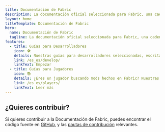 ```yaml
---
title: Documentación de Fabric
description: La documentación oficial seleccionada para Fabric, una cadena de herramientas de modificación para Minecraft.
layout: home
titleTemplate: Documentación de Fabric
hero:
  name: Documentación de Fabric
  tagline: La documentación oficial seleccionada para Fabric, una cadena de herramientas de modificación para Minecraft.
features:
  - title: Guías para Desarrolladores
    icon: 🛠️
    details: Nuestras guías para desarrolladores seleccionadas, escritas por la comunidad, cubren una amplia gama de temas, desde la configuración de un entorno de desarrollo hasta temas más avanzados como renderizado y redes.
    link: /es_es/develop/
    linkText: Empezar
  - title: Guías para Jugadores
    icon: 📚
    details: ¿Eres un jugador buscando mods hechos en Fabric? Nuestras guías para jugadores te tienen cubierto. Estas guías te ayudarán en la descarga, instalación, y solución de problemas de mods de Fabric.
    link: /es_es/players/
    linkText: Leer más
---
```


<div class="vp-doc homepage-container">

## ¿Quieres contribuir?

Si quieres contribuir a la Documentación de Fabric, puedes encontrar el código fuente en [GitHub](https://github.com/FabricMC/fabric-docs), y las [pautas de contribución](/contributing) relevantes.

</div>

